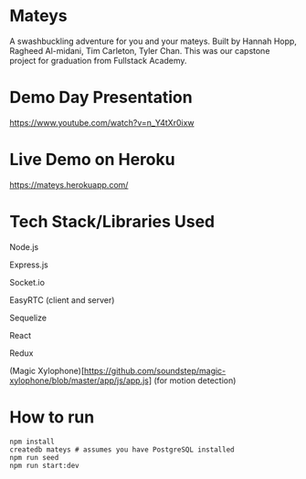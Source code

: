 # Mateys
A swashbuckling adventure for you and your mateys. Built by Hannah Hopp, Ragheed Al-midani, Tim Carleton, Tyler Chan. This was our capstone project for graduation from Fullstack Academy.

# Demo Day Presentation
https://www.youtube.com/watch?v=n_Y4tXr0ixw

# Live Demo on Heroku
https://mateys.herokuapp.com/

# Tech Stack/Libraries Used
Node.js

Express.js

Socket.io

EasyRTC (client and server)

Sequelize

React

Redux

(Magic Xylophone)[https://github.com/soundstep/magic-xylophone/blob/master/app/js/app.js] (for motion detection)

# How to run
```
npm install
createdb mateys # assumes you have PostgreSQL installed
npm run seed
npm run start:dev
```
